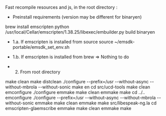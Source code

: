 Fast recompile resources and js, in the root directory :

- Preinstall requirements (version may be different for binaryen)

brew install emscripten
python /usr/local/Cellar/emscripten/1.38.25/libexec/embuilder.py build binaryen

- 1.a. If emscripten is installed from source
source ~/emsdk-portable/emsdk_set_env.sh 

- 1.b. If emscripten is installed from brew
=> Nothing to do

- 2. From root directory

make clean
make distclean
./configure --prefix=/usr --without-async --without-mbrola --without-sonic
make en
cd src/ucd-tools
make clean
emconfigure ./configure
emmake make clean
emmake make
cd ../..
emconfigure ./configure --prefix=/usr --without-async --without-mbrola --without-sonic
emmake make clean
emmake make src/libespeak-ng.la
cd emscripten-glaemscribe
emmake make clean
emmake make